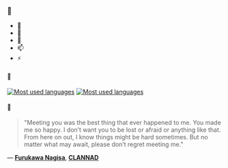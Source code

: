 ### 👋

- 🔭
- 🌱
- 💬
- 📫
- ⚡

#### 🧏

[![Most used languages](https://github-readme-stats-aynah.vercel.app/api/top-langs/?username=aynh&theme=solarized-dark&langs_count=6&layout=compact&hide_title=true)](https://github.com/anuraghazra/github-readme-stats#gh-dark-mode-only)
[![Most used languages](https://github-readme-stats-aynah.vercel.app/api/top-langs/?username=aynh&theme=solarized-light&langs_count=6&layout=compact&hide_title=true)](https://github.com/anuraghazra/github-readme-stats#gh-light-mode-only)

#### 💬

> "Meeting you was the best thing that ever happened to me. You made me so happy. I don’t want you to be lost or afraid or anything like that. From here on out, I know things might be hard sometimes. But no matter what may await, please don’t regret meeting me."

&mdash; [**Furukawa Nagisa**](https://myanimelist.net/character.php?q=Furukawa%20Nagisa&cat=character), [**CLANNAD**](https://myanimelist.net/search/all?q=CLANNAD&cat=all)
